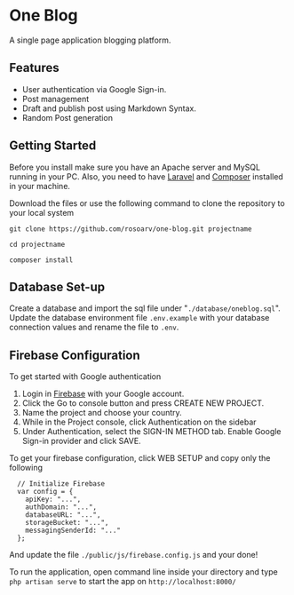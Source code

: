 # One Blog
A single page application blogging platform.

## Features
* User authentication via Google Sign-in.
* Post management
* Draft and publish post using Markdown Syntax. 
* Random Post generation

## Getting Started
Before you install make sure you have an Apache server and MySQL running in your PC. Also, you need to have [Laravel](https://laravel.com/docs/5.4) and [Composer](https://getcomposer.org/) installed in your machine.

Download the files or use the following command to clone the repository to your local system

`git clone https://github.com/rosoarv/one-blog.git projectname`

`cd projectname`

`composer install` 

## Database Set-up
Create a database and import the sql file under "`./database/oneblog.sql`".
Update the database environment file `.env.example` with your database connection values and rename the file to `.env`.

## Firebase Configuration
To get started with Google authentication

1. Login in [Firebase](https://firebase.google.com/) with your Google account.
2. Click the Go to console button and press CREATE NEW PROJECT.
3. Name the project and choose your country.
4. While in the Project console, click Authentication on the sidebar
5. Under Authentication, select the SIGN-IN METHOD tab. Enable Google Sign-in provider and click SAVE.

To get your firebase configuration, click WEB SETUP and copy only the following

`````
  // Initialize Firebase
  var config = {
    apiKey: "...",
    authDomain: "...",
    databaseURL: "...",
    storageBucket: "...",
    messagingSenderId: "..."
  };
```````
And update the file `./public/js/firebase.config.js` and your done!

To run the application, open command line inside your directory and type `php artisan serve` to start the app on `http://localhost:8000/`
